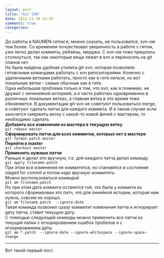```yaml
---
layout: post
title: "Git SVN"
date: 2012-11-30 15:49
comments: true
categories: 
---
```

До работы в NAUMEN гитом я, можно сказать, не пользовался, svn-ом тем более. Со временем почувствовал уверенность в работе с гитом, уже легко делал коммиты, ребэйзы, мерджи. С svn-ом тоже пришлось столкнуться, так как некоторые вещи лежат в svn и переносить на git планов нет.  
Но была найдена удобная утилита git-svn, которая позволяля гитовскими командами работать с svn репозиториями. Конечно с удаленными ветками работать, просто как в гите нельзя, но вот локальные ветки - самые обычные как в гите.  
Одна небольшая проблема только в том, что svn, как я понимаю, не дружит с нелинейной историей, а я часто работаю одновременно в различных локальных ветках, а главная ветка в это время тоже обновляется. В документации git-svn не советуют пользоваться merge, а советуют сделать патчи для каждого коммита. И в таком случае если захочется смержить ветку с какой-то новой фичей с мастером, то необходимо сделать  
**Добавить все изменения из мастера в текущую ветку**  
`git rebase master`  
**Сформировать патчи для всех коммитов, которых нет в мастере**  
`git format-patch master`  
**Перейти в master**  
`git checkout master`  
**Применить нужные патчи**  
Раньше я делал это вручную, т.е. для каждого патча делал команду  
`git apply filename.patch`  
При этом все изменения не коммитятся, но становятся в состояние staged for commit и потом надо вручную коммитить.  
Можно воспользоваться командой  
`git am filename.patch`  
Но при этом дата коммита останется той, что была у коммита из которого сформирован это патч, что для линейной истории, которая нам нужна, совсем не хорошо.  
`git am filename.patch  --ignore-date`  
Такая команда позвонил сразу коммитит изменения патча и игнорирует дату патча, ставит текущую дату.  
С помощью следующей команды можно применить все патчи из текущей папки с игнорированием ошибок пробелов и с игнорированием даты  
`git am *.patch  --ignore-date --ignore-whitespace --ignore-space-change`
***
Вот такой первый пост.